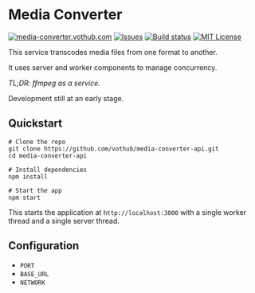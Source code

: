 # Media Converter

[![media-converter.vothub.com](https://img.shields.io/website.svg?down_color=red&down_message=down&label=media-converter.vothub.com&up_color=green&up_message=ok&url=https%3A%2F%2Fmedia-converter.vothub.com)](https://media-converter.vothub.com)
[![Issues](https://img.shields.io/github/issues/vothub/media-converter-api.svg)](https://github.com/vothub/media-converter-api/issues)
[![Build status](https://img.shields.io/circleci/project/github/vothub/media-converter-api/master.svg)](https://circleci.com/gh/vothub/media-converter-api/tree/master)
[![MIT License](https://img.shields.io/badge/license-MIT-blue.svg)](https://spdx.org/licenses/MIT)


This service transcodes media files from one format to another.

It uses server and worker components to manage concurrency.

*TL;DR: ffmpeg as a service.*

Development still at an early stage.


## Quickstart
```
# Clone the repo
git clone https://github.com/vothub/media-converter-api.git
cd media-converter-api

# Install dependencies
npm install

# Start the app
npm start
```

This starts the application at `http://localhost:3000`
with a single worker thread and a single server thread.

## Configuration

- `PORT`
- `BASE_URL`
- `NETWORK`


<!--
## TODO

- Support image conversions
- Support PDF/doc conversions
- Support waveform generation
- Support screenshot generation
- Add web hooks for notifications

JSON Api
{
  file: {url},
  targets: ['gif', 'webm'],
  opts: {
    screenshots: 5,
    screenshotFormat: 'png'
  }
}
{
  file: {url},
  targets: 'jpg',
  opts: {
    pages: '1-3'
  }
}
{
  file: {base64},
  targets: 'jpg'
}
{
  file: {url},
  targets: 'html'
}

-->

